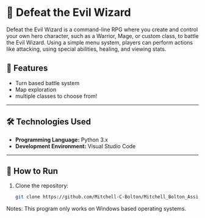 # 📝 Defeat the Evil Wizard

Defeat the Evil Wizard is a command-line RPG where you create and control your own hero character, such as a Warrior, Mage, or custom class, to battle the Evil Wizard. Using a simple menu system, players can perform actions like attacking, using special abilities, healing, and viewing stats.

## 🔧 Features

- Turn based battle system
- Map exploration
- multiple classes to choose from!

---

## 🛠️ Technologies Used

- **Programming Language:** Python 3.x
- **Development Environment:** Visual Studio Code

---

## 🚀 How to Run

1. Clone the repository:
   ```bash
   git clone https://github.com/Mitchell-C-Bolton/Mitchell_Bolton_Assignmanet_3

Notes: This program only works on Windows based operating systems. 